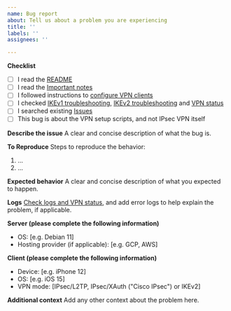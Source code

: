 ```yaml
---
name: Bug report
about: Tell us about a problem you are experiencing
title: ''
labels: ''
assignees: ''

---
```


**Checklist**

- [ ] I read the [README](https://github.com/hwdsl2/setup-ipsec-vpn/blob/master/README.md)
- [ ] I read the [Important notes](https://github.com/hwdsl2/setup-ipsec-vpn/blob/master/README.md#important-notes)
- [ ] I followed instructions to [configure VPN clients](https://github.com/hwdsl2/setup-ipsec-vpn/blob/master/README.md#next-steps)
- [ ] I checked [IKEv1 troubleshooting](https://github.com/hwdsl2/setup-ipsec-vpn/blob/master/docs/clients.md#ikev1-troubleshooting), [IKEv2 troubleshooting](https://github.com/hwdsl2/setup-ipsec-vpn/blob/master/docs/ikev2-howto.md#ikev2-troubleshooting) and [VPN status](https://github.com/hwdsl2/setup-ipsec-vpn/blob/master/docs/clients.md#check-logs-and-vpn-status)
- [ ] I searched existing [Issues](https://github.com/hwdsl2/setup-ipsec-vpn/issues?q=is%3Aissue)
- [ ] This bug is about the VPN setup scripts, and not IPsec VPN itself

<!---
If you found a reproducible bug for the IPsec VPN, open a bug report at https://github.com/libreswan/libreswan. Ask VPN-related questions on the [Libreswan](https://lists.libreswan.org) or [strongSwan](https://lists.strongswan.org) users mailing list, or search e.g. [Stack Overflow](https://stackoverflow.com/questions/tagged/vpn).
--->

**Describe the issue**
A clear and concise description of what the bug is.

**To Reproduce**
Steps to reproduce the behavior:

1. ...
2. ...

**Expected behavior**
A clear and concise description of what you expected to happen.

**Logs**
[Check logs and VPN status](https://github.com/hwdsl2/setup-ipsec-vpn/blob/master/docs/clients.md#check-logs-and-vpn-status), and add error logs to help explain the problem, if applicable.

**Server (please complete the following information)**
- OS: [e.g. Debian 11]
- Hosting provider (if applicable): [e.g. GCP, AWS]

**Client (please complete the following information)**
- Device: [e.g. iPhone 12]
- OS: [e.g. iOS 15]
- VPN mode: [IPsec/L2TP, IPsec/XAuth ("Cisco IPsec") or IKEv2]

**Additional context**
Add any other context about the problem here.
